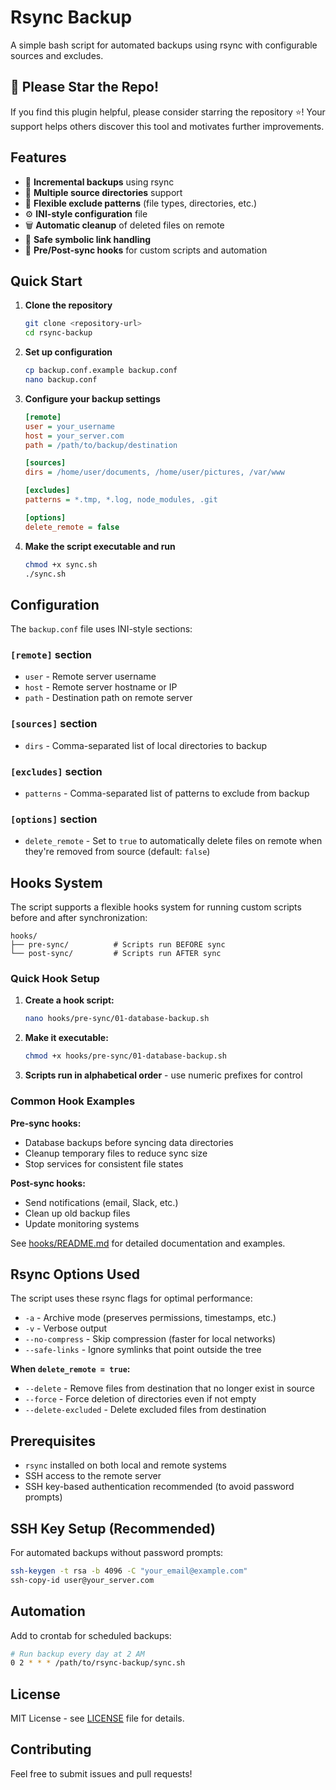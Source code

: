 # Rsync Backup

A simple bash script for automated backups using rsync with configurable sources and excludes.

## 🌟 Please Star the Repo!

If you find this plugin helpful, please consider starring the repository ⭐! Your support helps others discover this tool and motivates further improvements.

## Features

- 🔄 **Incremental backups** using rsync
- 📁 **Multiple source directories** support
- 🚫 **Flexible exclude patterns** (file types, directories, etc.)
- ⚙️ **INI-style configuration** file
- 🗑️ **Automatic cleanup** of deleted files on remote
- 🔗 **Safe symbolic link handling**
- 🔧 **Pre/Post-sync hooks** for custom scripts and automation

## Quick Start

1. **Clone the repository**

   ```bash
   git clone <repository-url>
   cd rsync-backup
   ```

2. **Set up configuration**

   ```bash
   cp backup.conf.example backup.conf
   nano backup.conf
   ```

3. **Configure your backup settings**

   ```ini
   [remote]
   user = your_username
   host = your_server.com
   path = /path/to/backup/destination

   [sources]
   dirs = /home/user/documents, /home/user/pictures, /var/www

   [excludes]
   patterns = *.tmp, *.log, node_modules, .git

   [options]
   delete_remote = false
   ```

4. **Make the script executable and run**

   ```bash
   chmod +x sync.sh
   ./sync.sh
   ```

## Configuration

The `backup.conf` file uses INI-style sections:

### `[remote]` section

- `user` - Remote server username
- `host` - Remote server hostname or IP
- `path` - Destination path on remote server

### `[sources]` section  

- `dirs` - Comma-separated list of local directories to backup

### `[excludes]` section

- `patterns` - Comma-separated list of patterns to exclude from backup

### `[options]` section

- `delete_remote` - Set to `true` to automatically delete files on remote when they're removed from source (default: `false`)

## Hooks System

The script supports a flexible hooks system for running custom scripts before and after synchronization:

```
hooks/
├── pre-sync/          # Scripts run BEFORE sync
└── post-sync/         # Scripts run AFTER sync
```

### Quick Hook Setup

1. **Create a hook script:**

   ```bash
   nano hooks/pre-sync/01-database-backup.sh
   ```

2. **Make it executable:**

   ```bash
   chmod +x hooks/pre-sync/01-database-backup.sh
   ```

3. **Scripts run in alphabetical order** - use numeric prefixes for control

### Common Hook Examples

**Pre-sync hooks:**

- Database backups before syncing data directories
- Cleanup temporary files to reduce sync size
- Stop services for consistent file states

**Post-sync hooks:**

- Send notifications (email, Slack, etc.)
- Clean up old backup files
- Update monitoring systems

See [hooks/README.md](hooks/README.md) for detailed documentation and examples.

## Rsync Options Used

The script uses these rsync flags for optimal performance:

- `-a` - Archive mode (preserves permissions, timestamps, etc.)
- `-v` - Verbose output
- `--no-compress` - Skip compression (faster for local networks)
- `--safe-links` - Ignore symlinks that point outside the tree

**When `delete_remote = true`:**

- `--delete` - Remove files from destination that no longer exist in source
- `--force` - Force deletion of directories even if not empty
- `--delete-excluded` - Delete excluded files from destination

## Prerequisites

- `rsync` installed on both local and remote systems
- SSH access to the remote server
- SSH key-based authentication recommended (to avoid password prompts)

## SSH Key Setup (Recommended)

For automated backups without password prompts:

```bash
ssh-keygen -t rsa -b 4096 -C "your_email@example.com"
ssh-copy-id user@your_server.com
```

## Automation

Add to crontab for scheduled backups:

```bash
# Run backup every day at 2 AM
0 2 * * * /path/to/rsync-backup/sync.sh
```

## License

MIT License - see [LICENSE](LICENSE) file for details.

## Contributing

Feel free to submit issues and pull requests!
